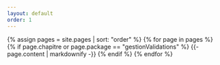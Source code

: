 ```yaml
---
layout: default
order: 1
---
```


{% assign pages = site.pages | sort: "order" %}
{% for page in pages %}
  {% if page.chapitre or page.package == "gestionValidations" %}
    {{- page.content | markdownify -}}
  {% endif %}
{% endfor %}
